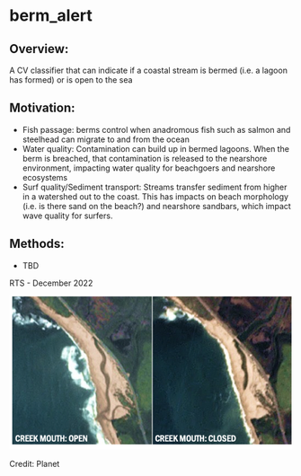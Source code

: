 # berm_alert

## Overview: 
A CV classifier that can indicate if a coastal stream is bermed (i.e. a lagoon has formed) or is open to the sea

## Motivation:
- Fish passage: berms control when anadromous fish such as salmon and steelhead can migrate to and from the ocean
- Water quality: Contamination can build up in bermed lagoons. When the berm is breached, that contamination is released to the nearshore environment, impacting water quality for beachgoers and nearshore ecosystems
- Surf quality/Sediment transport: Streams transfer sediment from higher in a watershed out to the coast. This has impacts on beach morphology (i.e. is there sand on the beach?) and nearshore sandbars, which impact wave quality for surfers.

## Methods:
- TBD

RTS - December 2022

![](data/cover_photo.png)

Credit: Planet